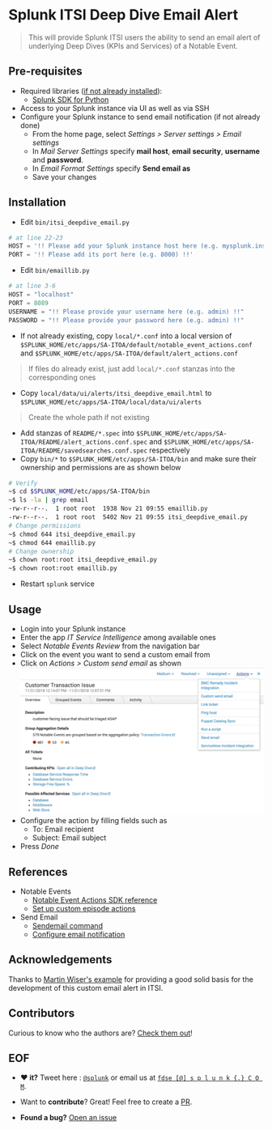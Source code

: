 # Splunk ITSI Deep Dive Email Alert

> This will provide Splunk ITSI users the ability to send an email alert of underlying Deep Dives (KPIs and Services) of a Notable Event.

## Pre-requisites
* Required libraries ([if not already installed](http://dev.splunk.com/view/python-sdk/SP-CAAAEDG)):
  * [Splunk SDK for Python](http://dev.splunk.com/python)
* Access to your Splunk instance via UI as well as via SSH
* Configure your Splunk instance to send email notification (if not already done)
  * From the home page, select *Settings > Server settings > Email settings*
  * In *Mail Server Settings* specify **mail host**, **email security**, **username** and **password**.
  * In *Email Format Settings* specify **Send email as**
  * Save your changes

## Installation
* Edit `bin/itsi_deepdive_email.py`
```python
# at line 22-23
HOST = '!! Please add your Splunk instance host here (e.g. mysplunk.instance.io) !!'
PORT = '!! Please add its port here (e.g. 8000) !!'
```
* Edit `bin/emaillib.py`
```python
# at line 3-6
HOST = "localhost"
PORT = 8089
USERNAME = "!! Please provide your username here (e.g. admin) !!"
PASSWORD = "!! Please provide your password here (e.g. admin) !!"
```
* If not already existing, copy `local/*.conf` into a local version of `$SPLUNK_HOME/etc/apps/SA-ITOA/default/notable_event_actions.conf` and `$SPLUNK_HOME/etc/apps/SA-ITOA/default/alert_actions.conf`
> If files do already exist, just add `local/*.conf` stanzas into the corresponding ones

* Copy `local/data/ui/alerts/itsi_deepdive_email.html` to `$SPLUNK_HOME/etc/apps/SA-ITOA/local/data/ui/alerts`
> Create the whole path if not existing

* Add stanzas of `README/*.spec` into `$SPLUNK_HOME/etc/apps/SA-ITOA/README/alert_actions.conf.spec` and `$SPLUNK_HOME/etc/apps/SA-ITOA/README/savedsearches.conf.spec` respectively
* Copy `bin/*` to `$SPLUNK_HOME/etc/apps/SA-ITOA/bin` and make sure their ownership and permissions are as shown below
```bash
# Verify
~$ cd $SPLUNK_HOME/etc/apps/SA-ITOA/bin
~$ ls -la | grep email
-rw-r--r--.  1 root root  1938 Nov 21 09:55 emaillib.py
-rw-r--r--.  1 root root  5402 Nov 21 09:55 itsi_deepdive_email.py
# Change permissions
~$ chmod 644 itsi_deepdive_email.py
~$ chmod 644 emaillib.py
# Change ownership
~$ chown root:root itsi_deepdive_email.py
~$ chown root:root emaillib.py
```
* Restart `splunk` service

## Usage
* Login into your Splunk instance
* Enter the app *IT Service Intelligence* among available ones
* Select *Notable Events Review* from the navigation bar
* Click on the event you want to send a custom email from
* Click on *Actions > Custom send email* as shown ![here](screenshot.png "Actions/Custom send email overview")
* Configure the action by filling fields such as
  * To: Email recipient
  * Subject: Email subject
* Press *Done*

## References
* Notable Events
    * [Notable Event Actions SDK reference](http://docs.splunk.com/Documentation/ITSI/4.0.3/Configure/NotableEventsActionSDKreference)
    * [Set up custom episode actions](https://docs.splunk.com/Documentation/ITSI/latest/User/Setupandrunnotableeventactions#Set_up_custom_episode_actions)
* Send Email
    * [Sendemail command](http://docs.splunk.com/Documentation/Splunk/7.2.1/SearchReference/Sendemail)
    * [Configure email notification](https://docs.splunk.com/Documentation/Splunk/7.2.0/Alert/Emailnotification#Configure_email_notification_for_your_Splunk_instance)

## Acknowledgements
Thanks to [Martin Wiser's example](https://github.com/mwiser/splunk-itsi-customemailalert) for providing a good  solid basis for the development of this custom email alert in ITSI.

## Contributors

Curious to know who the authors are? [Check them out](https://github.com/splunk/itsi-deep-dive-email-alert/blob/master/AUTHORS.md)!

## EOF

* **:heart: it?** Tweet here : [`@splunk`](https://twitter.com/splunk) or email us at [`fdse [@] s p l u n k {.} C O M`](mailto:fdse@splunk.com?subject=[Splunk-ITSI-DeepDiveAlert]%20Hi%20there!).

* Want to **contribute**? Great! Feel free to create a [PR](https://github.com/splunk/itsi-deep-dive-email-alert/pulls).

* **Found a bug?** [Open an issue](https://github.com/splunk/itsi-deep-dive-email-alert/issues/new)
